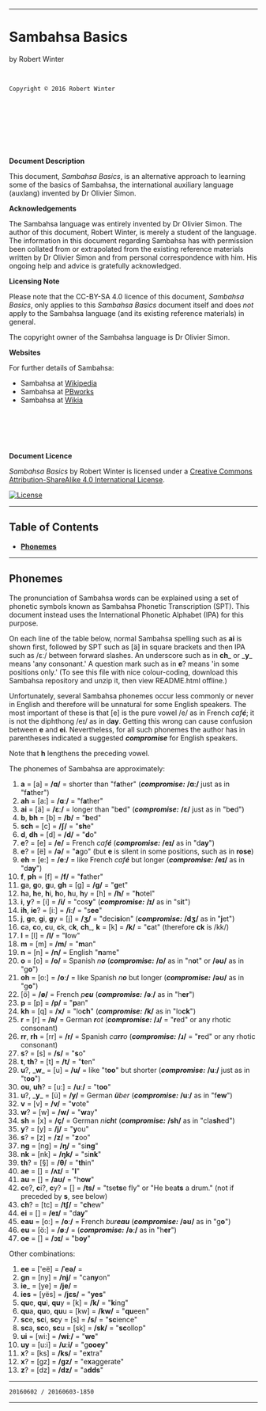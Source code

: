 <meta http-equiv="content-type" content="text/html;charset=utf-8">

---

# Sambahsa Basics

by Robert Winter

<br/>

`Copyright © 2016 Robert Winter`

<br/><br/><br/><br/><br/><br/>

<b>Document Description</b>

This document, <i>Sambahsa Basics</i>, is an alternative approach to learning some of the basics of Sambahsa, the international auxiliary language (auxlang) invented by Dr&nbsp;Olivier&nbsp;Simon.

<b>Acknowledgements</b>

The Sambahsa language was entirely invented by Dr&nbsp;Olivier&nbsp;Simon. The author of this document, Robert Winter, is merely a student of the language. The information in this document regarding Sambahsa has with permission been collated from or extrapolated from the existing reference materials written by Dr&nbsp;Olivier&nbsp;Simon and from personal correspondence with him. His ongoing help and advice is gratefully acknowledged.

<b>Licensing Note</b>

Please note that the CC-BY-SA 4.0 licence of this document, <i>Sambahsa Basics</i>, only applies to this <i>Sambahsa Basics</i> document itself and does <i>not</i> apply to the Sambahsa language (and its existing reference materials) in general.

The copyright owner of the Sambahsa language is Dr&nbsp;Olivier&nbsp;Simon.

<b>Websites</b>

For further details of Sambahsa:

  - Sambahsa at [Wikipedia](https://en.wikipedia.org/wiki/Sambahsa)
  - Sambahsa at [PBworks](http://sambahsa.pbworks.com)
  - Sambahsa at [Wikia](http://sambahsa.wikia.com/wiki/Sambahsa-mundialect_Wiki)

<br/><br/><br/><br/>

<b>Document Licence</b>

<span xmlns:dct="http://purl.org/dc/terms/" href="http://purl.org/dc/dcmitype/Text" property="dct:title" rel="dct:type"><i>Sambahsa Basics</i></span> by Robert Winter is licensed under a <a rel="license" href="http://creativecommons.org/licenses/by-sa/4.0/">Creative Commons Attribution-ShareAlike 4.0 International License</a>.

[![License](https://i.creativecommons.org/l/by-sa/4.0/88x31.png)](http://creativecommons.org/licenses/by-sa/4.0/)

---

## Table of Contents

- [<b>Phonemes</b>](#phonemes)

---

## Phonemes

The pronunciation of Sambahsa words can be explained using a set of phonetic symbols known as Sambahsa Phonetic Transcription (SPT). This document instead uses the International Phonetic Alphabet (IPA) for this purpose.

On each line of the table below, normal Sambahsa spelling such as **ai** is shown first, followed by SPT such as [ä] in square brackets and then IPA such as /ɛː/ between forward slashes. An underscore such as in **ch**_ or \_**y**\_ means 'any consonant.' A question mark such as in **e**? means 'in some positions only.' (To see this file with nice colour-coding, download this Sambahsa repository and unzip it, then view README.html offline.)

Unfortunately, several Sambahsa phonemes occur less commonly or never in English and therefore will be unnatural for some English speakers. The most important of these is that [e] is the pure vowel /e/ as in French <i>caf<b>é</b></i>; it is not the diphthong /eɪ/ as in d<b>ay</b>. Getting this wrong can cause confusion between **e** and **ei**. Nevertheless, for all such phonemes the author has in parentheses indicated a suggested ***compromise*** for English speakers.

Note that **h** lengthens the preceding vowel.

The phonemes of Sambahsa are approximately:

1. **a** = [a] = <b>/ɑ/</b> = shorter than "f<b>a</b>ther" (***compromise:*** <b>/ɑː/</b> just as in "f<b>a</b>ther")
1. **ah** = [a:] = <b>/ɑː/</b> = "f<b>a</b>ther"
1. **ai** = [ä] = <b>/ɛː/</b> = longer than "b<b>e</b>d" (***compromise:*** <b>/ɛ/</b> just as in "b<b>e</b>d")
1. **b**, **bh** = [b] = <b>/b/</b> = "<b>b</b>ed"
1. **sch** = [c] = <b>/ʃ/</b> = "<b>sh</b>e"
1. **d**, **dh** = [d] = <b>/d/</b> = "<b>d</b>o"
1. **e**? = [e] = <b>/e/</b> = French <i>caf<b>é</b></i> (***compromise:*** <b>/eɪ/</b> as in "d<b>ay</b>")
1. **e**? = [ë] = <b>/ə/</b> = "<b>a</b>go" (but **e** is silent in some positions, such as in **rose**)
1. **eh** = [e:] = <b>/eː/</b> = like French <i>caf<b>é</b></i> but longer (***compromise:*** <b>/eɪ/</b> as in "d<b>ay</b>")
1. **f**, **ph** = [f] = <b>/f/</b> = "<b>f</b>ather"
1. **g**a, **g**o, **g**u, **gh** = [g] = <b>/g/</b> = "<b>g</b>et"
1. **h**a, **h**e, **h**i, **h**o, **h**u, **h**y  = [h] = <b>/h/</b> = "<b>h</b>otel"
1. **i**, **y**? = [i] = <b>/i/</b> = "cos<b>y</b>" (***compromise:*** <b>/ɪ/</b> as in "s<b>i</b>t")
1. **ih**, **ie**? = [i:] = <b>/iː/</b> = "s<b>ee</b>"
1. **j**, **g**e, **g**i, **g**y = [j] = <b>/ʒ/</b> = "deci<b>si</b>on" (***compromise:*** <b>/dʒ/</b> as in "<b>j</b>et")
1. **c**a, **c**o, **c**u, **c**k, c**k**, **ch**_, **k** = [k] = <b>/k/</b> = "<b>c</b>at" (therefore **ck** is /kk/)
1. **l** = [l] = <b>/l/</b> = "<b>l</b>ow"
1. **m** = [m] = <b>/m/</b> = "<b>m</b>an"
1. **n** = [n] = <b>/n/</b> = English "<b>n</b>ame"
1. **o** = [o] = <b>/o/</b> = Spanish <i>n<b>o</b></i> (***compromise:*** <b>/ɒ/</b> as in "n<b>o</b>t" or <b>/əʊ/</b> as in "g<b>o</b>")
1. **oh** = [o:] = <b>/oː/</b> = like Spanish <i>n<b>o</b></i> but longer (***compromise:*** <b>/əʊ/</b> as in "g<b>o</b>")
1. [ö] = <b>/ø/</b> = French <i>p<b>eu</b></i> (***compromise:*** <b>/əː/</b> as in "h<b>er</b>")
1. **p** = [p] = <b>/p/</b> = "<b>p</b>an"
1. **kh** = [q] = <b>/x/</b> = "lo<b>ch</b>" (***compromise:*** <b>/k/</b> as in "lo<b>ck</b>")
1. **r** = [r] = <b>/ʀ/</b> =  German <i><b>r</b>ot</i> (***compromise:*** <b>/ɹ/</b> = "<b>r</b>ed" or any rhotic consonant)
1. **rr**, **rh** = [rr] = <b>/r/</b> = Spanish <i>ca<b>rr</b>o</i> (***compromise:*** <b>/ɹ/</b> = "<b>r</b>ed" or any rhotic consonant)
1. **s**? = [s] = <b>/s/</b> = "<b>s</b>o"
1. **t**, **th**? = [t] = <b>/t/</b> = "<b>t</b>en"
1. **u**?, \_**w**\_ = [u] = <b>/u/</b> = like "t<b>oo</b>" but shorter (***compromise:*** <b>/uː/</b> just as in "t<b>oo</b>")
1. **ou**, **uh**? = [u:] = <b>/uː/</b> = "t<b>oo</b>"
1. **u**?, \_**y**\_ = [ü] = <b>/y/</b> = German <b><i>ü</b>ber</i> (***compromise:*** <b>/uː/</b> as in "f<b>ew</b>")
1. **v** = [v] = <b>/v/</b> = "<b>v</b>ote"
1. **w**? = [w] = <b>/w/</b> = "<b>w</b>ay"
1. **sh** = [x] = <b>/ç/</b> = German <i>ni<b>ch</b>t</i>  (***compromise:*** <b>/sh/</b> as in "cla<b>sh</b>ed")
1. **y**? = [y] = <b>/j/</b> = "<b>y</b>ou"
1. **s**? = [z] = <b>/z/</b> = "<b>z</b>oo"
1. **ng** = [ng] = <b>/ŋ/</b> = "si<b>ng</b>"
1. **nk** = [nk] = <b>/ŋk/</b> = "si<b>nk</b>"
1. **th**? = [§] = <b>/θ/</b> = "<b>th</b>in"
1. **ae** = [] = <b>/ʌɪ/</b> = "<b>I</b>"
1. **au** = [] = <b>/aʊ/</b> = "h<b>ow</b>"
1. **c**e?, **c**i?, **c**y? = [] = <b>/ts/</b> = "tse<b>ts</b>e fly" or "He bea<b>ts</b> a drum." (not if preceded by **s**, see below)
1. **ch**? = [tc] = <b>/tʃ/</b> = "<b>ch</b>ew"
1. **ei** = [] = <b>/eɪ/</b> = "d<b>ay</b>"
1. **eau** = [o:] = <b>/oː/</b> = French <i>bur<b>eau</b></i> (***compromise:*** <b>/əʊ/</b> as in "g<b>o</b>") 
1. **eu** = [ö:] = <b>/øː/</b> = (***compromise:*** <b>/əː/</b> as in "h<b>er</b>")
1. **oe** = [] = <b>/ɔɪ/</b> = "b<b>oy</b>"

Other combinations:

1. **ee** = ['eë] = <b>/ˈeə/</b> = 
1. **gn** = [ny] = <b>/nj/</b> = "ca<b>ny</b>on"
1. **ie**_ = [ye] = <b>/je/</b> = 
1. **ies** = [yës] = <b>/jɛs/</b> = "<b>yes</b>"
1. **qu**e, **qu**i, **qu**y = [k] = <b>/k/</b> = "<b>k</b>ing"
1. **qu**a, **qu**o, **qu**u = [kw] = <b>/kw/</b> = "<b>qu</b>een"
1. **sc**e, **sc**i, **sc**y = [s] = <b>/s/</b> = "<b>sc</b>ience"
1. **sc**a, **sc**o, **sc**u = [sk] = <b>/sk/</b> = "<b>sc</b>ollop"
1. **ui** = [wi:] = <b>/wiː/</b> = "<b>we</b>"
1. **uy** = [u:i] = <b>/uːi/</b> = "g<b>ooey</b>"
1. **x**? = [ks] = <b>/ks/</b> = "e<b>x</b>tra"
1. **x**? = [gz] = <b>/gz/</b> = "e<b>x</b>aggerate"
1. **z**? = [dz] = <b>/dz/</b> = "a<b>dds</b>"

---

`20160602 / 20160603-1850`

---

<div>
<style type="text/css">

strong {
  color: green;
  font-weight: bold;
}

em {
  color: #246BB2;
  font-weight: bold;
}

</style>
</div>
